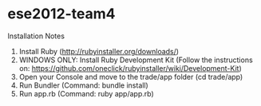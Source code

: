 ese2012-team4
=============

Installation Notes

1. Install Ruby (http://rubyinstaller.org/downloads/)
2. WINDOWS ONLY: Install Ruby Development Kit (Follow the instructions on: https://github.com/oneclick/rubyinstaller/wiki/Development-Kit)
2. Open your Console and move to the trade/app folder (cd trade/app)
3. Run Bundler (Command: bundle install)
4. Run app.rb (Command: ruby app/app.rb)